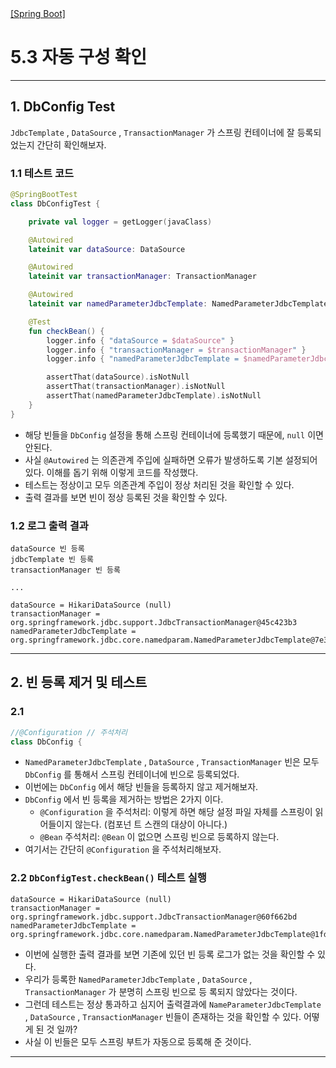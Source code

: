 <nav>
    <a href="../.." target="_blank">[Spring Boot]</a>
</nav>

# 5.3 자동 구성 확인

---

## 1. DbConfig Test
`JdbcTemplate` , `DataSource` , `TransactionManager` 가 스프링 컨테이너에 잘 등록되었는지 간단히 확인해보자.

### 1.1 테스트 코드
```kotlin
@SpringBootTest
class DbConfigTest {

    private val logger = getLogger(javaClass)

    @Autowired
    lateinit var dataSource: DataSource

    @Autowired
    lateinit var transactionManager: TransactionManager

    @Autowired
    lateinit var namedParameterJdbcTemplate: NamedParameterJdbcTemplate

    @Test
    fun checkBean() {
        logger.info { "dataSource = $dataSource" }
        logger.info { "transactionManager = $transactionManager" }
        logger.info { "namedParameterJdbcTemplate = $namedParameterJdbcTemplate" }

        assertThat(dataSource).isNotNull
        assertThat(transactionManager).isNotNull
        assertThat(namedParameterJdbcTemplate).isNotNull
    }
}
```
- 해당 빈들을 `DbConfig` 설정을 통해 스프링 컨테이너에 등록했기 때문에, `null` 이면 안된다.
- 사실 `@Autowired` 는 의존관계 주입에 실패하면 오류가 발생하도록 기본 설정되어 있다. 이해를 돕기 위해 이렇게 코드를 작성했다.
- 테스트는 정상이고 모두 의존관계 주입이 정상 처리된 것을 확인할 수 있다.
- 출력 결과를 보면 빈이 정상 등록된 것을 확인할 수 있다.

### 1.2 로그 출력 결과
```shell
dataSource 빈 등록
jdbcTemplate 빈 등록
transactionManager 빈 등록

...

dataSource = HikariDataSource (null)
transactionManager = org.springframework.jdbc.support.JdbcTransactionManager@45c423b3
namedParameterJdbcTemplate = org.springframework.jdbc.core.namedparam.NamedParameterJdbcTemplate@7e31d53b
```

---

## 2. 빈 등록 제거 및 테스트

### 2.1
```kotlin
//@Configuration // 주석처리
class DbConfig {
```
- `NamedParameterJdbcTemplate` , `DataSource` , `TransactionManager` 빈은 모두 `DbConfig` 를 통해서 스프링 컨테이너에 빈으로 등록되었다.
- 이번에는 `DbConfig` 에서 해당 빈들을 등록하지 않고 제거해보자.
- `DbConfig` 에서 빈 등록을 제거하는 방법은 2가지 이다.
  - `@Configuration` 을 주석처리: 이렇게 하면 해당 설정 파일 자체를 스프링이 읽어들이지 않는다. (컴포넌
  트 스캔의 대상이 아니다.)
  - `@Bean` 주석처리: `@Bean` 이 없으면 스프링 빈으로 등록하지 않는다.
- 여기서는 간단히 `@Configuration` 을 주석처리해보자.

### 2.2 `DbConfigTest.checkBean()` 테스트 실행
```shell
dataSource = HikariDataSource (null)
transactionManager = org.springframework.jdbc.support.JdbcTransactionManager@60f662bd
namedParameterJdbcTemplate = org.springframework.jdbc.core.namedparam.NamedParameterJdbcTemplate@1fd37440
```
- 이번에 실행한 출력 결과를 보면 기존에 있던 빈 등록 로그가 없는 것을 확인할 수 있다.
- 우리가 등록한 `NamedParameterJdbcTemplate` , `DataSource` , `TransactionManager` 가 분명히 스프링 빈으로 등
  록되지 않았다는 것이다.
- 그런데 테스트는 정상 통과하고 심지어 출력결과에 `NameParameterJdbcTemplate` , `DataSource` , `TransactionManager` 빈들이 존재하는 것을 확인할 수 있다. 어떻게 된 것 일까?
- 사실 이 빈들은 모두 스프링 부트가 자동으로 등록해 준 것이다.

---
